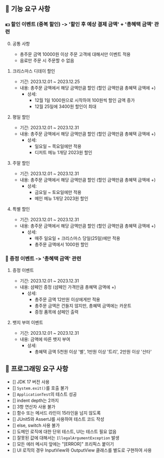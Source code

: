 ## 🚀 기능 요구 사항

### 💵 할인 이벤트 (중복 할인) -> '할인 후 예상 결제 금액' + '총혜택 금액' 관련
0. 공통 사항
   - 총주문 금액 10000원 이상 주문 고객에 대해서만 이벤트 적용
   - 음료만 주문 시 주문할 수 없음

1. 크리스마스 디데이 할인
   - 기간: 2023.12.01 ~ 2023.12.25
   - 내용: 총주문 금액에서 해당 금액만큼 할인 (할인 금액만큼 총혜택 금액에 +)
     - 상세:
       - 12월 1일 1000원으로 시작하여 100원씩 할인 금액 증가
       - 12월 25일에 3400원 할인이 최대

2. 평일 할인
   - 기간: 2023.12.01 ~ 2023.12.31
   - 내용: 총주문 금액에서 해당 금액만큼 할인 (할인 금액만큼 총혜택 금액에 +)
     - 상세:
       - 일요일 ~ 목요일에만 적용
       - 디저트 메뉴 1개당 2023원 할인

3. 주말 할인
   - 기간: 2023.12.01 ~ 2023.12.31
   - 내용: 총주문 금액에서 해당 금액만큼 할인 (할인 금액만큼 총혜택 금액에 +)
     - 상세:
       - 금요일 ~ 토요일에만 적용
       - 메인 메뉴 1개당 2023원 할인

4. 특별 할인
   - 기간: 2023.12.01 ~ 2023.12.31
   - 내용: 총주문 금액에서 해당 금액만큼 할인 (할인 금액만큼 총혜택 금액에 +)
     - 상세:
       - 매주 일요일 + 크리스마스 당일(25일)에만 적용
       - 총주문 금액에서 1000원 할인


### 🍾 증정 이벤트  -> '총혜택 금액' 관련
1. 증정 이벤트
   - 기간: 2023.12.01 ~ 2023.12.31
   - 내용: 샴페인 증정 (샴페인 가격만큼 총혜택 금액에 +)
     - 상세:
       - 총주문 금액 12만원 이상에게만 적용
       - 총주문 금액은 건들지 않지만, 총혜택 금액에는 카운트
       - 증정 품목에 샴페인 출력

2. 뱃지 부여 이벤트
   - 기간: 2023.12.01 ~ 2023.12.31
   - 내용: 금액에 따른 뱃지 부여
     - 상세:
       - 총혜택 금액 5천원 이상 '별', 1만원 이상 '트리', 2만원 이상 '산타'


## 🎯 프로그래밍 요구 사항
- [] JDK 17 버전 사용
- [] `System.exit()`를 호출 불가
- [] `ApplicationTest`의 테스트 성공
- [] indent depth는 2까지 
- [] 3항 연산자 사용 불가
- [] 함수 또는 메서드 라인이 15라인을 넘지 않도록
- [] JUnit5와 AssertJ를 사용하여 테스트 코드 작성
- [] else, switch 사용 불가
- [] 도메인 로직에 대한 단위 테스트, UI는 테스트 필요 없음
- [] 잘못된 값에 대해서는 `IllegalArgumentException` 발생
- [] 모든 에러 메시지 앞에는 "[ERROR]" 프리픽스 붙이기
- [] UI 로직의 경우 InputView와 OutputView 클래스를 별도로 구현하여 사용